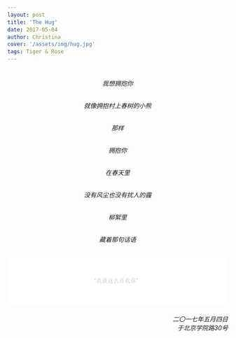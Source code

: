 ```yaml
---
layout: post
title: 'The Hug' 
date: 2017-05-04
author: Christina
cover: '/assets/img/hug.jpg'
tags: Tiger & Rose
---
```


<h6 style="text-align:center">
<br>
我想拥抱你 <br><br>
    
就像拥抱村上春树的小熊 <br><br>

那样 <br><br>

拥抱你 <br><br>

在春天里 <br><br>

没有风尘也没有扰人的霾 <br><br>

柳絮里 <br><br>

藏着那句话语</h6>


![](/assets/img/143.jpg)

<h6 style="text-align:right">二〇一七年五月四日<br>
于北京学院路30号</h6>